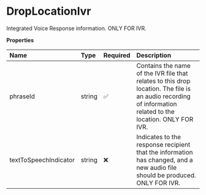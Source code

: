 # DropLocationIvr

Integrated Voice Response information. ONLY FOR IVR.

**Properties**

| Name                  | Type   | Required | Description                                                                                                                                                |
| :-------------------- | :----- | :------- | :--------------------------------------------------------------------------------------------------------------------------------------------------------- |
| phraseId              | string | ✅       | Contains the name of the IVR file that relates to this drop location. The file is an audio recording of information related to the location. ONLY FOR IVR. |
| textToSpeechIndicator | string | ❌       | Indicates to the response recipient that the information has changed, and a new audio file should be produced. ONLY FOR IVR.                               |

<!-- This file was generated by liblab | https://liblab.com/ -->
